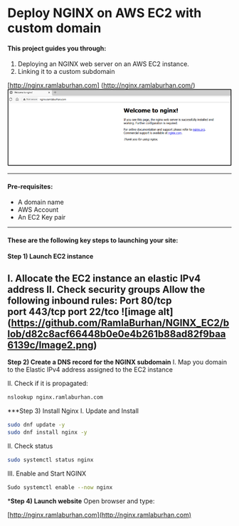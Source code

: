 # Deploy NGINX on AWS EC2 with custom domain 

#### This project guides you through: 

1. Deploying an NGINX web server on an AWS EC2 instance. 
2. Linking it to a custom subdomain  

 

[http://nginx.ramlaburhan.com] (http://nginx.ramlaburhan.com/) 
![image alt](https://github.com/RamlaBurhan/NGINX_EC2/blob/d71f6448c8a75650f49cbab745ce684b7ce0a347/Image1.png)









----

#### Pre-requisites: 
- A domain name  
- AWS Account 
- An EC2 Key pair  

---- 

#### These are the following key steps to launching your site: 
 
**Step 1) Launch EC2 instance**

I.  Allocate the EC2 instance an elastic IPv4 address
II. Check security groups
Allow the following inbound rules:
Port 80/tcp  
port 443/tcp
port 22/tco
![image alt] (https://github.com/RamlaBurhan/NGINX_EC2/blob/d82c8acf66448b0e0e4b261b88ad82f9baa6139c/Image2.png) 
---

**Step 2) Create a DNS record for the NGINX subdomain**
I. Map you domain to the Elastic IPv4 address assigned to the EC2 instance

II. Check if it is propagated:

```Bash
nslookup nginx.ramlaburhan.com
```


***Step 3) Install Nginx
I. Update and Install

```Bash
sudo dnf update -y
sudo dnf install nginx -y
```

II. Check status

```Bash 
sudo systemctl status nginx 
```


III. Enable and Start NGINX

```Bash
Sudo systemctl enable --now nginx
```





***Step 4) Launch website**
Open browser and type:

[http://nginx.ramlaburhan.com](http://nginx.ramlaburhan.com)


